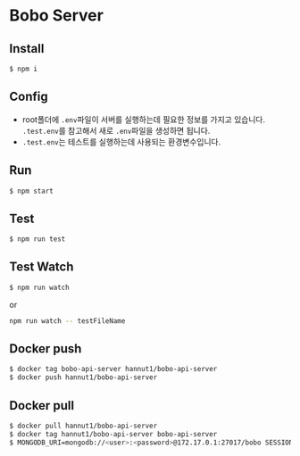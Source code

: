 # Bobo Server

## Install

```bash
$ npm i
```

## Config

* root폴더에 `.env`파일이 서버를 실행하는데 필요한 정보를 가지고 있습니다.
  `.test.env`를 참고해서 새로 `.env`파일을 생성하면 됩니다.
* `.test.env`는 테스트를 실행하는데 사용되는 환경변수입니다.

## Run

```bash
$ npm start
```

## Test

```bash
$ npm run test 
```

## Test Watch

```bash
$ npm run watch
```

or

```bash
npm run watch -- testFileName
```

## Docker push

```bash
$ docker tag bobo-api-server hannut1/bobo-api-server
$ docker push hannut1/bobo-api-server
```

## Docker pull

```bash
$ docker pull hannut1/bobo-api-server
$ docker tag hannut1/bobo-api-server bobo-api-server
$ MONGODB_URI=mongodb://<user>:<password>@172.17.0.1:27017/bobo SESSION_SECRET=secret ADMIN_PRIVATE_KEY=Y8mLNAWcRLu754ao1oDA2B4hgvDmuPxcJtw4pLHgZaR9GbNdEGPP docker-compose up
```
